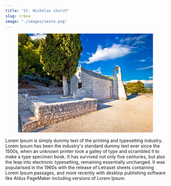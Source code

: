 ```yaml
---
title: "St. Nicholas church"
slug: crkva
image: "./images/sesta.png"
---
```


<!-- markdownlint-disable MD033 -->

<figure class="figure">
    <img src="./images/sesta.png" alt="Title"/>
</figure>

Lorem Ipsum is simply dummy text of the printing and typesetting industry. Lorem Ipsum has been the industry's standard dummy text ever since the 1500s, when an unknown printer took a galley of type and scrambled it to make a type specimen book. It has survived not only five centuries, but also the leap into electronic typesetting, remaining essentially unchanged. It was popularised in the 1960s with the release of Letraset sheets containing Lorem Ipsum passages, and more recently with desktop publishing software like Aldus PageMaker including versions of Lorem Ipsum.
